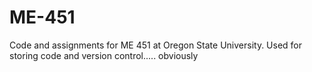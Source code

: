 # ME-451
Code and assignments for ME 451 at Oregon State University. Used for storing code and version control..... obviously
